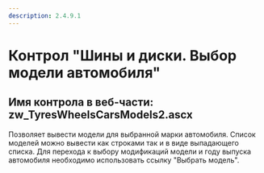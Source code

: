 ```yaml
---
description: 2.4.9.1
---
```


# Контрол "Шины и диски. Выбор модели автомобиля"

## Имя контрола в веб-части: zw\_TyresWheelsCarsModels2.ascx

Позволяет вывести модели для выбранной марки автомобиля. Список моделей можно вывести как строками так и в виде выпадающего списка. Для перехода к выбору модификаций модели и году выпуска автомобиля необходимо использовать ссылку "Выбрать модель".

